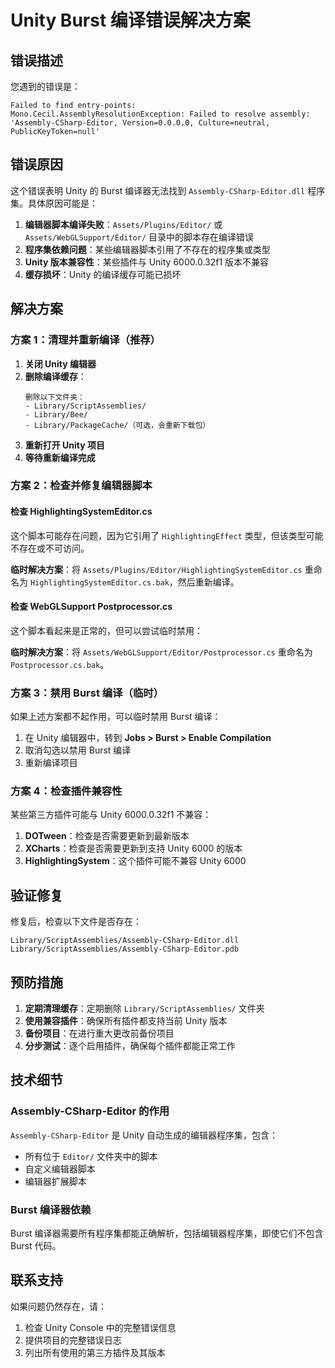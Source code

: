 # Unity Burst 编译错误解决方案

## 错误描述

您遇到的错误是：
```
Failed to find entry-points:
Mono.Cecil.AssemblyResolutionException: Failed to resolve assembly: 'Assembly-CSharp-Editor, Version=0.0.0.0, Culture=neutral, PublicKeyToken=null'
```

## 错误原因

这个错误表明 Unity 的 Burst 编译器无法找到 `Assembly-CSharp-Editor.dll` 程序集。具体原因可能是：

1. **编辑器脚本编译失败**：`Assets/Plugins/Editor/` 或 `Assets/WebGLSupport/Editor/` 目录中的脚本存在编译错误
2. **程序集依赖问题**：某些编辑器脚本引用了不存在的程序集或类型
3. **Unity 版本兼容性**：某些插件与 Unity 6000.0.32f1 版本不兼容
4. **缓存损坏**：Unity 的编译缓存可能已损坏

## 解决方案

### 方案 1：清理并重新编译（推荐）

1. **关闭 Unity 编辑器**
2. **删除编译缓存**：
   ```
   删除以下文件夹：
   - Library/ScriptAssemblies/
   - Library/Bee/
   - Library/PackageCache/（可选，会重新下载包）
   ```
3. **重新打开 Unity 项目**
4. **等待重新编译完成**

### 方案 2：检查并修复编辑器脚本

#### 检查 HighlightingSystemEditor.cs

这个脚本可能存在问题，因为它引用了 `HighlightingEffect` 类型，但该类型可能不存在或不可访问。

**临时解决方案**：将 `Assets/Plugins/Editor/HighlightingSystemEditor.cs` 重命名为 `HighlightingSystemEditor.cs.bak`，然后重新编译。

#### 检查 WebGLSupport Postprocessor.cs

这个脚本看起来是正常的，但可以尝试临时禁用：

**临时解决方案**：将 `Assets/WebGLSupport/Editor/Postprocessor.cs` 重命名为 `Postprocessor.cs.bak`。

### 方案 3：禁用 Burst 编译（临时）

如果上述方案都不起作用，可以临时禁用 Burst 编译：

1. 在 Unity 编辑器中，转到 **Jobs > Burst > Enable Compilation**
2. 取消勾选以禁用 Burst 编译
3. 重新编译项目

### 方案 4：检查插件兼容性

某些第三方插件可能与 Unity 6000.0.32f1 不兼容：

1. **DOTween**：检查是否需要更新到最新版本
2. **XCharts**：检查是否需要更新到支持 Unity 6000 的版本
3. **HighlightingSystem**：这个插件可能不兼容 Unity 6000

## 验证修复

修复后，检查以下文件是否存在：
```
Library/ScriptAssemblies/Assembly-CSharp-Editor.dll
Library/ScriptAssemblies/Assembly-CSharp-Editor.pdb
```

## 预防措施

1. **定期清理缓存**：定期删除 `Library/ScriptAssemblies/` 文件夹
2. **使用兼容插件**：确保所有插件都支持当前 Unity 版本
3. **备份项目**：在进行重大更改前备份项目
4. **分步测试**：逐个启用插件，确保每个插件都能正常工作

## 技术细节

### Assembly-CSharp-Editor 的作用

`Assembly-CSharp-Editor` 是 Unity 自动生成的编辑器程序集，包含：
- 所有位于 `Editor/` 文件夹中的脚本
- 自定义编辑器脚本
- 编辑器扩展脚本

### Burst 编译器依赖

Burst 编译器需要所有程序集都能正确解析，包括编辑器程序集，即使它们不包含 Burst 代码。

## 联系支持

如果问题仍然存在，请：
1. 检查 Unity Console 中的完整错误信息
2. 提供项目的完整错误日志
3. 列出所有使用的第三方插件及其版本 